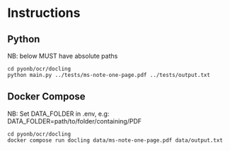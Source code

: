 # Instructions

## Python

NB: below MUST have absolute paths

```shell
cd pyonb/ocr/docling
python main.py ../tests/ms-note-one-page.pdf ../tests/output.txt
```

## Docker Compose

NB: Set DATA_FOLDER in .env, e.g: DATA_FOLDER=path/to/folder/containing/PDF

```shell
cd pyonb/ocr/docling
docker compose run docling data/ms-note-one-page.pdf data/output.txt
```
